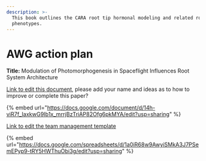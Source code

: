 ```yaml
---
description: >-
  This book outlines the CARA root tip hormonal modeling and related root tip
  phenotypes.
---
```


# AWG action plan

**Title:** Modulation of Photomorphogenesis in Spaceflight Influences Root System Architecture

[Link to edit this document](https://docs.google.com/document/d/14h-viR7f\_IaxkwG9Ib1x\_mrrjBzTriAP82Ofg6pkMYA/edit?usp=sharing), please add your name and ideas as to how to improve or complete this paper?&#x20;

{% embed url="https://docs.google.com/document/d/14h-viR7f_IaxkwG9Ib1x_mrrjBzTriAP82Ofg6pkMYA/edit?usp=sharing" %}

[Link to edit  the team management template](https://docs.google.com/spreadsheets/d/1a0iR68w9AwyiSMkA3J7PSemEPyp9-tRY5HWThuObi3g/edit?usp=sharing)

{% embed url="https://docs.google.com/spreadsheets/d/1a0iR68w9AwyiSMkA3J7PSemEPyp9-tRY5HWThuObi3g/edit?usp=sharing" %}
